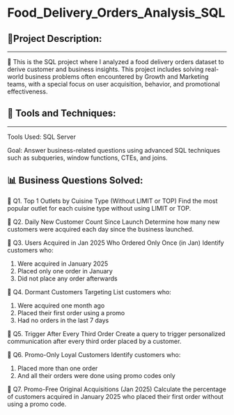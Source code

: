 # Food_Delivery_Orders_Analysis_SQL
📌Project Description:
----------------------------------
-----------------------------------
🍔 This is the SQL project where I analyzed a food delivery orders dataset to derive customer and business insights. This project includes solving real-world business problems often encountered by Growth and Marketing teams, with a special focus on user acquisition, behavior, and promotional effectiveness.

📌 Tools and Techniques:
-------------------------------
-------------------------------
Tools Used: SQL Server

Goal: Answer business-related questions using advanced SQL techniques such as subqueries, window functions, CTEs, and joins.

📊 Business Questions Solved:
----------------------------------
🔹 Q1. Top 1 Outlets by Cuisine Type (Without LIMIT or TOP)
Find the most popular outlet for each cuisine type without using LIMIT or TOP.

🔹 Q2. Daily New Customer Count Since Launch
Determine how many new customers were acquired each day since the business launched.

🔹 Q3. Users Acquired in Jan 2025 Who Ordered Only Once (in Jan)
Identify customers who:
1. Were acquired in January 2025
2. Placed only one order in January
3. Did not place any order afterwards

🔹 Q4. Dormant Customers Targeting
List customers who:
1. Were acquired one month ago
2. Placed their first order using a promo
3. Had no orders in the last 7 days

🔹 Q5. Trigger After Every Third Order
Create a query to trigger personalized communication after every third order placed by a customer.

🔹 Q6. Promo-Only Loyal Customers
Identify customers who:
1. Placed more than one order
2. And all their orders were done using promo codes only

🔹 Q7. Promo-Free Original Acquisitions (Jan 2025)
Calculate the percentage of customers acquired in January 2025 who placed their first order without using a promo code.
